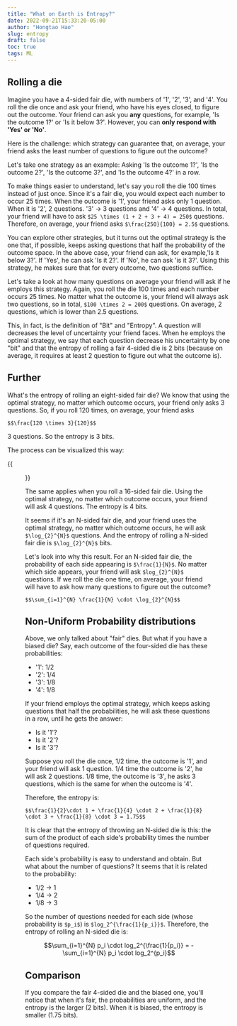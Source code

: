 ```yaml
---
title: "What on Earth is Entropy?"
date: 2022-09-21T15:33:20-05:00
author: "Hongtao Hao"
slug: entropy
draft: false
toc: true
tags: ML
---
```

<!-- ## Understanding Bits, Bit by Bit

To understand entropy, we need to first understand bit. 

Let's play a game. Say we have four types of race cars:

  - Ferrari
  - Mclaren
  - Mercedes-Benz
  - Honda

You are facing the four cars. A friend is standing right next to you back to back. 

This is the rule of the game: Both you and your friend know there are four cars of different makes and both of you know these four makes. I will pick one car from the four, and you are asked to write down the type of the car on a piece of paper and hand it to your friend. Each letter or number you write will take up one square. **To win the game, you need to use (1) as few symbols as possible and (2) as few squares as possible**. We consider (1) first. If there are two teams and Team A uses more symbols than Team B, then no matter what's the difference between the two teams in the number of squares, Team B wins.  

Clearly, it's insufficient to write down the full name of a car make because it will (1) use many symbols and (2) take up many squares. To take up fewer squares, you might agree with your friend with this "map":

  - Ferrari: A
  - Mclaren: B
  - Mercedes-Benz: C
  - Honda: D

Whenever you write down 'A', your friend knows it's a Ferrari. However, this won't guarantee that you will win: you are using four symbols but other teams might use fewer symbols. 

The question now is, how many symbols do we need to communicate four names? Or any number of names? Clearly, one symbol is not enough as it can only represent one entity. Two symbols? Bingo! 

**Two symbols can represent as many entities as you want!**

You can use any two symbols, say, 'A'-'B', '&'-'%', '^'-")", etc. But the convention is to use 0 and 1. But how can we represent the above four car makes with only 0 and 1?

  - Ferrari: 00
  - Mclaren: 01
  - Mercedes-Benz: 10
  - Honda: 11

Is this the most efficient way? No. We can do this:

  - Ferrari: 0
  - Mclaren: 1
  - Mercedes-Benz: 00
  - Honda: 01

We define these two patterns as one bit: 
  - 0
  - 1

https://www.youtube.com/watch?v=X40ft1Lt1f0 -->
## Rolling a die

Imagine you have a 4-sided fair die, with numbers of '1', '2', '3', and '4'. You roll the die once and ask your friend, who have his eyes closed, to figure out the outcome. Your friend can ask you **any** questions, for example, 'Is the outcome 1?' or 'Is it below 3?'. However, you can **only respond with 'Yes' or 'No'**. 

Here is the challenge: which strategy can guarantee that, on average, your friend asks the least number of questions to figure out the outcome?

Let's take one strategy as an example: Asking 'Is the outcome 1?', 'Is the outcome 2?', 'Is the outcome 3?', and 'Is the outcome 4?' in a row. 

To make things easier to understand, let's say you roll the die 100 times instead of just once. Since it's a fair die, you would expect each number to occur 25 times. When the outcome is '1', your friend asks only 1 question. When it is '2', 2 questions. '3' -> 3 questions and '4' -> 4 questions. In total, your friend will have to ask `$25 \times (1 + 2 + 3 + 4) = 250$` questions. Therefore, on average, your friend asks `$\frac{250}{100} = 2.5$` questions. 

You can explore other strategies, but it turns out the optimal strategy is the one that, if possible, keeps asking questions that half the probability of the outcome space. In the above case, your friend can ask, for example,'Is it below 3?'. If 'Yes', he can ask 'Is it 2?'. If 'No', he can ask 'is it 3?'. Using this strategy, he makes sure that for every outcome, two questions suffice. 

Let's take a look at how many questions on average your friend will ask if he employs this strategy. Again, you roll the die 100 times and each number occurs 25 times. No matter what the outcome is, your friend will always ask two questions, so in total, `$100 \times 2 = 200$` questions. On average, 2 questions, which is lower than 2.5 questions. 

This, in fact, is the definition of "Bit" and "Entropy". A question will decreases the level of uncertainty your friend faces. When he employs the optimal strategy, we say that each question decrease his uncertainty by one "bit" and that the entropy of rolling a fair 4-sided die is 2 bits (because on average, it requires at least 2 question to figure out what the outcome is).

## Further

What's the entropy of rolling an eight-sided fair die? We know that using the optimal strategy, no matter which outcome occurs, your friend only asks 3 questions. So, if you roll 120 times, on average, your friend asks

`$$\frac{120 \times 3}{120}$$`

3 questions. So the entropy is 3 bits. 

The process can be visualized this way:

{{<figure src="/media/enblog/entropy.png" caption="Y: Yes; N: No">}}

The same applies when you roll a 16-sided fair die. Using the optimal strategy, no matter which outcome occurs, your friend will ask 4 questions. The entropy is 4 bits. 

It seems if it's an N-sided fair die, and your friend uses the optimal strategy, no matter which outcome occurs, he will ask `$\log_{2}^{N}$` questions. And the entropy of rolling a N-sided fair die is `$\log_{2}^{N}$` bits. 

Let's look into why this result. For an N-sided fair die, the probability of each side appearing is `$\frac{1}{N}$`. No matter which side appears, your friend will ask `$log_{2}^{N}$` questions. If we roll the die one time, on average, your friend will have to ask how many questions to figure out the outcome?

`$$\sum_{i=1}^{N} \frac{1}{N} \cdot \log_{2}^{N}$$`

## Non-Uniform Probability distributions

Above, we only talked about "fair" dies. But what if you have a biased die? Say, each outcome of the four-sided die has these probabilities:
  - '1': 1/2
  - '2': 1/4
  - '3': 1/8
  - '4': 1/8

If your friend employs the optimal strategy, which keeps asking questions that half the probabilities, he will ask these questions in a row, until he gets the answer:
  - Is it '1'?
  - Is it '2'?
  - Is it '3'?

Suppose you roll the die once, 1/2 time, the outcome is '1', and your friend will ask 1 question. 1/4 time the outcome is '2', he will ask 2 questions. 1/8 time, the outcome is '3', he asks 3 questions, which is the same for when the outcome is '4'.

Therefore, the entropy is:

`$$\frac{1}{2}\cdot 1 + \frac{1}{4} \cdot 2 + \frac{1}{8} \cdot 3 + \frac{1}{8} \cdot 3 = 1.75$$`

It is clear that the entropy of throwing an N-sided die is this: the sum of the product of each side's probability times the number of questions required.

Each side's probability is easy to understand and obtain. But what about the number of questions? It seems that it is related to the probability: 

  - 1/2 -> 1
  - 1/4 -> 2
  - 1/8 -> 3

So the number of questions needed for each side (whose probability is `$p_i$`) is `$log_2^{\frac{1}{p_i}}$`. Therefore, the entropy of rolling an N-sided die is:

$$\sum_{i=1}^{N} p_i \cdot log_2^{\frac{1}{p_i}} = -\sum_{i=1}^{N} p_i \cdot log_2^{p_i}$$

## Comparison

If you compare the fair 4-sided die and the biased one, you'll notice that when it's fair, the probabilities are uniform, and the entropy is the larger (2 bits). When it is biased, the entropy is smaller (1.75 bits).